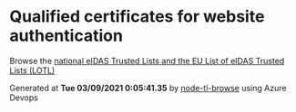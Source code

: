 # Qualified certificates for website authentication 
 Browse the [national eIDAS Trusted Lists and the EU List of eIDAS Trusted Lists (LOTL)](https://webgate.ec.europa.eu/tl-browser/#/) 
 
 
Generated at **Tue 03/09/2021  0:05:41.35** by [node-tl-browse](https://github.com/ymedlop/node-tl-browser) using Azure Devops 
